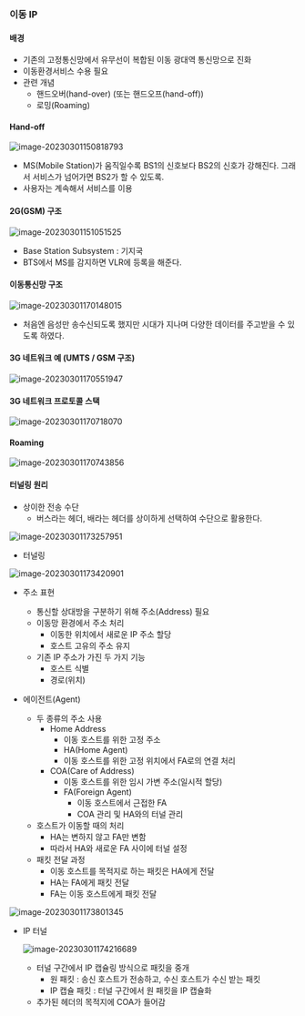 ### 이동 IP

#### 배경

- 기존의 고정통신망에서 유무선이 복합된 이동 광대역 통신망으로 진화
- 이동환경서비스 수용 필요
- 관련 개념
  - 핸드오버(hand-over) (또는 핸드오프(hand-off))
  - 로밍(Roaming)



#### Hand-off

![image-20230301150818793](../../../../../../AppData/Roaming/Typora/typora-user-images/image-20230301150818793.png)

- MS(Mobile Station)가 움직일수록 BS1의 신호보다 BS2의 신호가 강해진다. 그래서 서비스가 넘어가면 BS2가 할 수 있도록.
- 사용자는 계속해서 서비스를 이용



#### 2G(GSM) 구조

![image-20230301151051525](../../../../../../AppData/Roaming/Typora/typora-user-images/image-20230301151051525.png)

- Base Station Subsystem : 기지국
- BTS에서 MS를 감지하면 VLR에 등록을 해준다.



#### 이동통신망 구조

![image-20230301170148015](../../../../../../AppData/Roaming/Typora/typora-user-images/image-20230301170148015.png)

- 처음엔 음성만 송수신되도록 했지만 시대가 지나며 다양한 데이터를 주고받을 수 있도록 하였다.



#### 3G 네트워크 예 (UMTS / GSM 구조)

![image-20230301170551947](../../../../../../AppData/Roaming/Typora/typora-user-images/image-20230301170551947.png)



#### 3G 네트워크 프로토콜 스택

![image-20230301170718070](../../../../../../AppData/Roaming/Typora/typora-user-images/image-20230301170718070.png)



#### Roaming

![image-20230301170743856](../../../../../../AppData/Roaming/Typora/typora-user-images/image-20230301170743856.png)



#### 터널링 원리

- 상이한 전송 수단
  - 버스라는 헤더, 배라는 헤더를 상이하게 선택하여 수단으로 활용한다.

![image-20230301173257951](../../../../../../AppData/Roaming/Typora/typora-user-images/image-20230301173257951.png)

- 터널링

![image-20230301173420901](../../../../../../AppData/Roaming/Typora/typora-user-images/image-20230301173420901.png)



- 주소 표현
  - 통신할 상대방을 구분하기 위해 주소(Address) 필요
  - 이동망 환경에서 주소 처리
    - 이동한 위치에서 새로운 IP 주소 할당
    - 호스트 고유의 주소 유지
  - 기존 IP 주소가 가진 두 가지 기능
    - 호스트 식별
    - 경로(위치)

- 에이전트(Agent)
  - 두 종류의 주소 사용
    - Home Address
      - 이동 호스트를 위한 고정 주소
      -  HA(Home Agent)
        - 이동 호스트를 위한 고정 위치에서 FA로의 연결 처리
    - COA(Care of Address)
      - 이동 호스트를 위한 임시 가변 주소(일시적 할당)
      - FA(Foreign Agent)
        - 이동 호스트에서 근접한 FA
        - COA 관리 및 HA와의 터널 관리
  - 호스트가 이동할 때의 처리
    - HA는 변하지 않고 FA만 변함
    - 따라서 HA와 새로운 FA 사이에 터널 설정
  - 패킷 전달 과정
    - 이동 호스트를 목적지로 하는 패킷은 HA에게 전달
    - HA는 FA에게 패킷 전달
    - FA는 이동 호스트에게 패킷 전달

![image-20230301173801345](../../../../../../AppData/Roaming/Typora/typora-user-images/image-20230301173801345.png)

- IP 터널

  ![image-20230301174216689](../../../../../../AppData/Roaming/Typora/typora-user-images/image-20230301174216689.png)

  - 터널 구간에서 IP 캡슐링 방식으로 패킷을 중개
    - 원 패킷 : 송신 호스트가 전송하고, 수신 호스트가 수신 받는 패킷
    - IP 캡슐 패킷 : 터널 구간에서 원 패킷을 IP 캡슐화
  - 추가된 헤더의 목적지에 COA가 들어감

